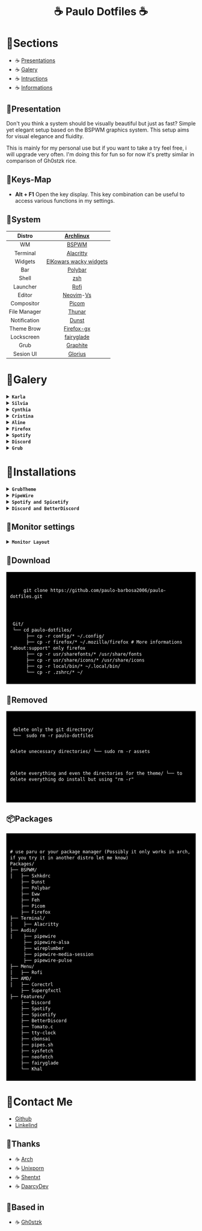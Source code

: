 <div align="center">
     <h1> ☕ Paulo Dotfiles ☕</h1>
 </div>
 
# 🌿Sections

- ☕ [Presentations](https://github.com/paulo-barbosa2006/paulo-dotfiles/tree/main#system)
- ☕ [Galery](https://github.com/paulo-barbosa2006/paulo-dotfiles/tree/main#galery)
- ☕ [Intructions](https://github.com/paulo-barbosa2006/paulo-dotfiles/tree/main#download)
- ☕ [Informations](https://github.com/paulo-barbosa2006/paulo-dotfiles/tree/main#contact-me)

## 🌿Presentation

Don't you think a system should be visually beautiful but just as fast? Simple yet elegant setup based on the BSPWM graphics system.
This setup aims for visual elegance and fluidity.

This is mainly for my personal use but if you want to take a try feel free, i will upgrade very often.
I'm doing this for fun so for now it's pretty similar in comparison of Gh0stzk rice.

## 🌿Keys-Map

- **Alt + F1** Open the key display. This key combination can be useful to access various functions in my settings.


## 🌿System

|    Distro    |                        [Archlinux](https://github.com/archlinux)                   |
| :----------: | :--------------------------------------------------------------------------------: |
|      WM      |                 [BSPWM](https://github.com/baskerville/bspwm)                      |
|   Terminal   |                         [Alacritty](https://alacritty)    
|   Widgets    |            [ElKowars wacky widgets](https://github.com/elkowar/eww)                |
|     Bar      |            [Polybar](https://github.com/polybar/polybar)                           |
|    Shell     |                [zsh](https://github.com/ohmyzsh/ohmyzsh)                           |
|   Launcher   |                   [Rofi](https://github.com/davatorium/rofi)                       |
|    Editor    | [Neovim](https://github.com/neovim/neovim)-[Vs](https://code.visualstudio.com/)    |
|  Compositor  |              [Picom](https://github.com/FT-Labs/picom)                             |
| File Manager |              [Thunar](https://github.com/xfce-mirror/thunar)                       |
| Notification |              [Dunst](https://github.com/dunst-project/dunst)                       |
| Theme Brow   |              [Firefox-gx](https://github.com/Godiesc/firefox-gx)                   |
| Lockscreen   |     [fairyglade](https://github.com/fairyglade/ly)                                 |
| Grub         | [Graphite](https://github.com/vinceliuice/Graphite-gtk-theme/tree/main/other/grub2)|
| Sesion UI    |   [Glorius](https://github.com/thecmdrunner/lightdm-glorious-webkit2)              |

# 🌿Galery

<details>

<summary><b><code>Karla</code></b></summary>

![demo](/assets/karla.png)

</details>

<details>

<summary><b><code>Silvia</code></b></summary>

![demo](/assets/silvia.png)

</details>

<details>

<summary><b><code>Cynthia</code></b></summary>

![demo](/assets/chynthia.png)

</details>

<details>

<summary><b><code>Cristina</code></b></summary>

![demo](/assets/cristina.png)

</details>


<details>

<summary><b><code>Aline</code></b></summary>

![demo](/assets/aline.png)

</details>


<details>

<summary><b><code>Firefox</code></b></summary>

![demo](/assets/firefox_page.png)

</details>

<details>

<summary><b><code>Spotify</code></b></summary>

![demo](/assets/spicetify.png)

</details>

<details>

<summary><b><code>Discord</code></b></summary>

![demo](/assets/discord.png)

</details>


<details>

<summary><b><code>Grub</code></b></summary>

![demo](/assets/grub_theme.png)

</details>

# 🌿Installations

<details>

<summary><b><code>GrubTheme</code></b></summary>

You will need to extract grub2-theme.tar.xz first.
<pre><code>
     cd /grub-theme
     
</pre></code>

Extract the contents of the file
<pre><code>
     tar -xf Graphite-grub2-theme.tar.xz
     
</pre></code>

This will extract the Grub theme files to the current directory.

Navigate to the Grub theme directory
<pre><code>
     cd Graphite-grub2-theme
     
</pre></code>

Install the Grub theme. Try to find an install.sh file inside the directory and run it with sudo.
<pre><code>
     sudo ./install.sh -b
     
</pre></code>

This will install the Grub theme in the /boot/grub/themes directory.


Update Grub
<pre><code>
     sudo grub-mkconfig -o /boot/grub/grub.cfg
     
</pre></code>
This will update the Grub configuration file with your new settings.

![demo](/assets/grub_theme.png)

</details>

<details>

<summary><b><code>PipeWire</code></b></summary>
<br>
Pulseaudio tends to cause a lot of problems in the long term, so the solution I found is to use pipewire.
<br>
<pre><code>
     sudo pacman -S pipewire pipewire-alsa wireplumber pipewire-media-session pipewire-pulse
     
</pre></code>
<br>
To avoid any conflicts with Pipewire or pipewire-pulse, you should uninstall PulseAudio completely from your system. To remove pulseaudio from Arch-based systems, run:
<pre><code>
     sudo pacman -Rns pulseaudio
     
</pre></code>
<br>
To disable PulseAudio services, you can run:
<pre><code>
     systemctl --user --now disable pulseaudio.service pulseaudio.socket
     
</pre></code>
<br>
To disable PulseAudio services, you can run:
<pre><code>
    systemctl --user mask pulseaudio
     
</pre></code>
<br>
Finally enable PipeWire audio server and WirePlumber session manager
<pre><code>
     systemctl --user --now enable pipewire pipewire-pulse wireplumber
     systemctl --user --now enable pipewire pipewire-pulse pipewire-media-session
     
</pre></code>
</details>

<details>

<summary><b><code>Spotify and Spicetify</code></b></summary>
<br>
Download spotify and spicetify
<pre><code>
     sudo pacman -S spotify-launcher
     curl -fsSL https://raw.githubusercontent.com/khanhas/spicetify-cli/master/install.sh | sh
     
</pre></code>
<br>
Authorize Spicetify and modify your Spotify
<pre><code>
     sudo chmod a+wr /opt/spotify
     sudo chmod a+wr /opt/spotify/Apps -R
     
</pre></code>

<pre><code>
     cd ~/spicetify-cli
     ./spicetify backup apply enable-devtool
     
</pre></code>
<br>
Downloading new themes
<pre><code>
    git clone https://github.com/morpheusthewhite/spicetify-themes.git
    cd spicetify-themes
    cp -r * ~/.config/spicetify/Themes
     
</pre></code>
Once installed, the themes are stored in “~/.config/spicetify/Themes/”.
     
<br>
Applying the new themes
<pre><code>
     cd ~/spicetify-cli”
     ./spicetify config current_theme THEMENAME
     ./spicetify apply
     ./spicetify config color_scheme SCHEMENAME
     ./spicetify apply
     
</pre></code>

<h3>List of spicetify themes</h3>
https://spicetify.app/docs/advanced-usage/themes/

I'm currently using https://github.com/Comfy-Themes/Spicetify?tab=readme-ov-file
![demo](/assets/spicetify.png)

</details>


<details>

<summary><b><code>Discord and BetterDiscord</code></b></summary>
<br>
Nobody wants to have the experience of opening discord and being presented with the beautiful news that discord needs to be updated.
Therefore, the ideal is to install the AUR discord-arch-electron and discord-update-skip-git.
"A simple script to fix Discord wanting to update while the update isn't in the repos." - discord-update-skip-git
<br>
<pre><code>
     git clone https://aur.archlinux.org/discord_arch_electron.git
     cd discord_arch_electron
     makepkg -si
     
</pre></code>
<pre><code>
     git clone https://aur.archlinux.org/discord-update-skip-git.git
     cd discord-update-skip-git
     makepkg -si
     
</pre></code>
     
<h3>BetterDiscordctl</h3>
<pre><code>
     $ curl -O https://raw.githubusercontent.com/bb010g/betterdiscordctl/master/betterdiscordctl
     $ chmod +x betterdiscordctl
     $ sudo mv betterdiscordctl /usr/local/bin
     $ sudo betterdiscordctl self-upgrade
     
</pre></code>

<h3>BetterDiscord</h3>
Replace [COMMAND] with install to install BD for the first time, reinstall to reinstall BD after a Discord update, or uninstall to uninstall an existing installation.
<pre><code>
    $ betterdiscordctl [COMMAND]
     
</pre></code>

<h3>List of betterdiscord themes</h3>
https://betterdiscord.app/themes

I'm currently using https://github.com/refact0r/midnight-discord/blob/master/flavors/midnight-catppuccin-macchiato.theme.css
I changed the theme css. If you installed the .config that I made available, you will have access to the theme in ~/.config/BetterDiscord/themes/
![demo](/assets/discord.png)

</details>

## 🌿Monitor settings
<details>

<summary><b><code>Monitor Layout</code></b></summary>
If we use two monitors or more, we can start by installing arandr and thus configuring the monitor layout with a GUI

<pre><code>
    sudo nano /etc/X11/xorg.conf
    sudo nvim /etc/X11/xorg.conf
    sudo vim /etc/X11/xorg.conf
     
</pre></code>
<pre><code>
Section "Monitor"
    Identifier  "HDMI-A-0"
    Option      "PreferredMode" "1920x1080"
    Option      "Position" "0 0"
    Option      "Rotate" "normal"
    Option      "Refresh" "144"
EndSection

Section "Monitor"
    Identifier  "DisplayPort-2"
    Option      "PreferredMode" "1920x1080"
    Option      "Position" "1920 0"
    Option      "Rotate" "normal"
    Option      "Refresh" "244"
EndSection

Section "Screen"
    Identifier  "Screen0"

</pre></code>
<pre><code>
    chmod +x ~/.screenlayout/meu_layout.sh
     
</pre></code>
</details>

## 💾Download

<div style="background-color: black; color: white; padding: 10px;">
<pre><code>
     git clone https://github.com/paulo-barbosa2006/paulo-dotfiles.git
     
</pre></code>
<pre><code>
 Git/ 
 └── cd paulo-dotfiles/
      ├── cp -r config/* ~/.config/
      ├── cp -r firefox/* ~/.mozilla/firefox # More informations "about:support" only firefox
      ├── cp -r usr/sharefonts/* /usr/share/fonts
      ├── cp -r usr/share/icons/* /usr/share/icons
      ├── cp -r local/bin/* ~/.local/bin/
      └── cp -r .zshrc/* ~/
</code></pre>
</div>

## 💾Removed

<div style="background-color: black; color: white; padding: 10px;">
<pre><code>
 delete only the git directory/ 
 └──  sudo rm -r paulo-dotfiles 

  delete unecessary directories/ 
 └──  sudo rm -r assets 

 delete everything and even the directories for the theme/
 └──  to delete everything do install but using "rm -r"  
</code></pre>
</div>

## 📦Packages

<div style="background-color: black; color: white; padding: 10px;">
<pre><code>
# use paru or your package manager (Possibly it only works in arch, if you try it in another distro let me know)
Packages/
├── BSPWM/
│   ├── Sxhkdrc
    ├── Dunst
    ├── Polybar
    ├── Eww
    ├── Feh
    ├── Picom
    ├── Firefox
├── Terminal/
│    ├── Alacritty
├── Audio/
│    ├── pipewire
     ├── pipewire-alsa
     ├── wireplumber
     ├── pipewire-media-session
     ├── pipewire-pulse
├── Menu/
│   ├── Rofi
├── AMD/
│   ├── Corectrl
    ├── Supergfxctl
├── Features/
    ├── Discord
    ├── Spotify
    ├── Spicetify
    ├── BetterDiscord
    ├── Tomato.c
    ├── tty-clock
    ├── cbonsai
    ├── pipes.sh
    ├── sysfetch
    ├── neofetch
    ├── fairyglade
    └── Khal
</code></pre>
</div>

# 🌿Contact Me

- [Github](https://github.com/paulo-barbosa2006/)
- [Linkelind]()

## 🌿Thanks

- ☕ [Arch](https://archlinux.org/)
- ☕ [Unixporn](https://www.reddit.com/r/unixporn/)
- ☕ [Shentxt](https://github.com/Shentxt/NordicBreeze)
- ☕ [DaarcyDev](https://youtu.be/Vu5RRz11yD8?si=Zn4TD8xgC9PoQfVj) 

## 🌿Based in 

- ☕ [Gh0stzk](https://github.com/gh0stzk/dotfiles)

